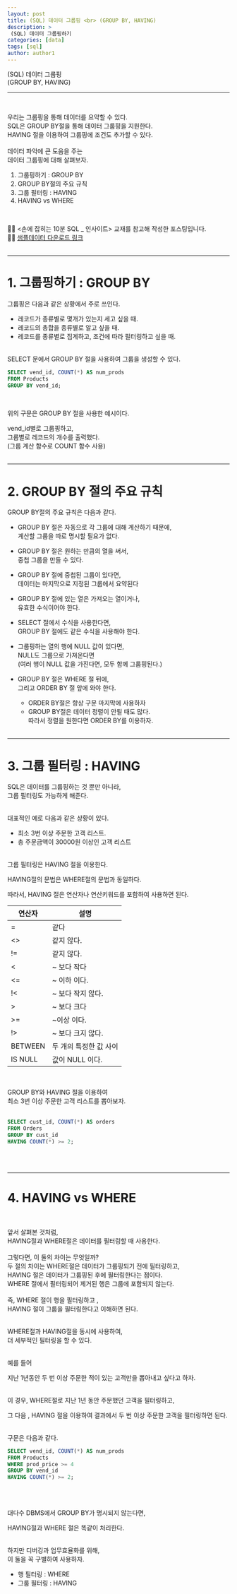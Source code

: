```yaml
---
layout: post
title: (SQL) 데이터 그룹핑 <br> (GROUP BY, HAVING)
description: >
 (SQL) 데이터 그룹핑하기
categories: [data] 
tags: [sql]
author: author1
---
```



(SQL) 데이터 그룹핑 <br> (GROUP BY, HAVING)

---

<br>

우리는 그룹핑을 통해 데이터를 요약할 수 있다.<br>
SQL은 GROUP BY절을 통해 데이터 그룹핑을 지원한다.<br>
HAVING 절을 이용하여 그룹핑에 조건도 추가할 수 있다.<br><br>
데이터 파악에 큰 도움을 주는<br>
데이터 그룹핑에 대해 살펴보자.

1) 그룹핑하기 : GROUP BY <br>
2) GROUP  BY절의 주요 규칙 <br>
3) 그룹 필터링 : HAVING<br>
4) HAVING vs  WHERE<br>

<br>

✋🏾 <손에 잡히는 10분 SQL _ 인사이트> 교재를 참고해 작성한 포스팅입니다. <br>
✋🏾 [샘플데이터 다운로드 링크](https://datata29.github.io/data/2021/03/14/SQL3/)
<br>
<br>

---

# 1. 그룹핑하기 : GROUP BY

그룹핑은 다음과 같은 상황에서 주로 쓰인다. <br>
* 레코드가 종류별로 몇개가 있는지 세고 싶을 때. <br>
* 레코드의 총합을 종류별로 알고 싶을 때. <br>
* 레코드를 종류별로 집계하고, 조건에 따라 필터링하고 싶을 때. <br><br>

SELECT 문에서 GROUP BY 절을 사용하여 그룹을 생성할 수 있다.<br>

```sql
SELECT vend_id, COUNT(*) AS num_prods
FROM Products
GROUP BY vend_id;
```
<br>

위의 구문은 GROUP BY 절을 사용한 예시이다.<br>

vend_id별로 그룹핑하고,<br> 그룹별로 레코드의 개수를 출력했다.<br>
(그룹 계산 함수로 COUNT 함수 사용) <br><br>

---

# 2. GROUP BY 절의 주요 규칙



GROUP BY절의 주요 규칙은 다음과 같다. <br>
* GROUP BY 절은 자동으로 각 그룹에 대해 계산하기 때문에,<br> 계산할 그룹을 따로 명시할 필요가 없다. <br>
* GROUP BY 절은 원하는 만큼의 열을 써서,<br> 중첩 그룹을 만들 수 있다.<br>
* GROUP BY 절에 중첩된 그룹이 있다면,<br> 데이터는 마지막으로 지정된 그룹에서 요약된다<br>

* GROUP BY 절에 있는 열은 가져오는 열이거나,<br> 유효한 수식이어야 한다.<br>

* SELECT 절에서 수식을 사용한다면,<br> GROUP BY 절에도 같은 수식을 사용해야 한다.<br>

* 그룹핑하는 열의 행에 NULL 값이 있다면,<br> NULL도 그룹으로 가져온다면<br>(여러 행이 NULL 값을 가진다면, 모두 함께 그룹핑된다.) <br>
* GROUP BY 절은 WHERE 절 뒤에,<br> 그리고 ORDER BY 절 앞에 와야 한다.<br>
  * ORDER BY절은 항상 구문 마지막에 사용하자<br>
  * GROUP BY절은 데이터 정렬이 안될 때도 많다. <br>따라서 정렬을 원한다면  ORDER BY를 이용하자. <br><br>

---


# 3. 그룹 필터링 : HAVING <br>


SQL은 데이터를 그룹핑하는 것 뿐만 아니라,<br> 그룹 필터링도 가능하게 해준다.<br><br>

대표적인 예로 다음과 같은 상황이 있다.<br>
* 최소 3번 이상 주문한 고객 리스트.<br>
* 총 주문금액이 30000원 이상인 고객 리스트<br><br>

그룹 필터링은 HAVING 절을 이용한다.<br>

HAVING절의 문법은 WHERE절의 문법과 동일하다.<br>

따라서, HAVING 절은 연산자나 연산키워드를 포함하여 사용하면 된다.<br>



| 연산자  | 설명                   |
| ------- | ---------------------- |
| =       | 같다                   |
| <>      | 같지 않다.             |
| !=      | 같지 않다.             |
| <       | ~ 보다 작다            |
| <=      | ~ 이하 이다.           |
| !<      | ~ 보다 작지 않다.      |
| >       | ~ 보다 크다            |
| >=      | ~이상 이다.            |
| !>      | ~ 보다 크지 않다.      |
| BETWEEN | 두 개의 특정한 값 사이 |
| IS NULL | 값이 NULL 이다.        |

<br>

GROUP BY와 HAVING 절을 이용하여<br>
최소 3번 이상 주문한 고객 리스트를 뽑아보자.<br><br>

```sql
SELECT cust_id, COUNT(*) AS orders
FROM Orders
GROUP BY cust_id
HAVING COUNT(*) >= 2;
```

<br><br>

---

# 4. HAVING vs WHERE 
<br>

앞서 살펴본 것처럼, <br>HAVING절과 WHERE절은 데이터를 필터링할 때 사용한다.<br><br>
그렇다면, 이 둘의 차이는 무엇일까?<br>
두 절의 차이는  WHERE절은 데이터가 그룹핑되기 전에 필터링하고,<br>
HAVING 절은 데이터가 그룹핑된 후에 필터링한다는 점이다.<br>
WHERE 절에서 필터링되어 제거된 행은 그룹에 포함되지 않는다.<br><br>
즉, WHERE 절이 행을 필터링하고 , <br>HAVING 절이 그룹을 필터링한다고
이해하면 된다.<br><br>

WHERE절과 HAVING절을 동시에 사용하여,<br> 더 세부적인 필터링을 할 수 있다.<br><br>

예를 들어<br>

지난 1년동안 두 번 이상 주문한 적이 있는 고객만을 뽑아내고 싶다고 하자.<br><br>

이 경우, WHERE절로 지난 1년 동안 주문했던 고객을 필터링하고,<br>

그 다음 , HAVING 절을 이용하여 결과에서 두 번 이상 주문한 고객을 필터링하면 된다.<br><br>

구문은 다음과 같다.<br>

```sql
SELECT vend_id, COUNT(*) AS num_prods
FROM Products
WHERE prod_price >= 4
GROUP BY vend_id
HAVING COUNT(*) >= 2; 
```

<br><br>

대다수 DBMS에서 GROUP BY가 명시되지 않는다면,<br>

HAVING절과 WHERE 절은 똑같이 처리한다.<br><br>

하지만 디버깅과 업무효율화를 위해, <br>이 둘을 꼭 구별하여 사용하자.<br>
* 행 필터링 : WHERE<br>
* 그룹 필터링 : HAVING<br><br>


